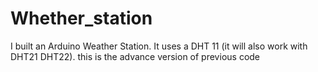 # Whether_station
I built an Arduino Weather Station. It uses a DHT 11 (it will also work with DHT21 DHT22).
this is the advance version of previous code

